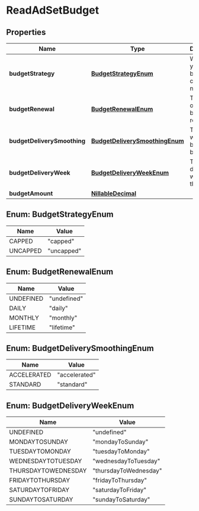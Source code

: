 

# ReadAdSetBudget

## Properties

Name | Type | Description | Notes
------------ | ------------- | ------------- | -------------
**budgetStrategy** | [**BudgetStrategyEnum**](#BudgetStrategyEnum) | Whether your budget is capped or not |  [optional]
**budgetRenewal** | [**BudgetRenewalEnum**](#BudgetRenewalEnum) | The pace of the budget renewal |  [optional]
**budgetDeliverySmoothing** | [**BudgetDeliverySmoothingEnum**](#BudgetDeliverySmoothingEnum) | The pace at which the budget can be spent |  [optional]
**budgetDeliveryWeek** | [**BudgetDeliveryWeekEnum**](#BudgetDeliveryWeekEnum) | The delivery week for the budget |  [optional]
**budgetAmount** | [**NillableDecimal**](NillableDecimal.md) |  |  [optional]



## Enum: BudgetStrategyEnum

Name | Value
---- | -----
CAPPED | &quot;capped&quot;
UNCAPPED | &quot;uncapped&quot;



## Enum: BudgetRenewalEnum

Name | Value
---- | -----
UNDEFINED | &quot;undefined&quot;
DAILY | &quot;daily&quot;
MONTHLY | &quot;monthly&quot;
LIFETIME | &quot;lifetime&quot;



## Enum: BudgetDeliverySmoothingEnum

Name | Value
---- | -----
ACCELERATED | &quot;accelerated&quot;
STANDARD | &quot;standard&quot;



## Enum: BudgetDeliveryWeekEnum

Name | Value
---- | -----
UNDEFINED | &quot;undefined&quot;
MONDAYTOSUNDAY | &quot;mondayToSunday&quot;
TUESDAYTOMONDAY | &quot;tuesdayToMonday&quot;
WEDNESDAYTOTUESDAY | &quot;wednesdayToTuesday&quot;
THURSDAYTOWEDNESDAY | &quot;thursdayToWednesday&quot;
FRIDAYTOTHURSDAY | &quot;fridayToThursday&quot;
SATURDAYTOFRIDAY | &quot;saturdayToFriday&quot;
SUNDAYTOSATURDAY | &quot;sundayToSaturday&quot;



